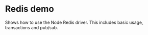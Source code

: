 Redis demo
==========
Shows how to use the Node Redis driver. This includes basic usage, transactions and pub/sub.
